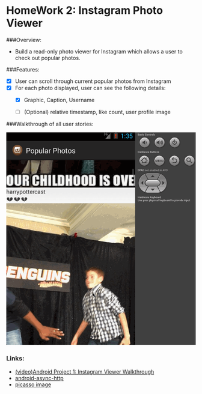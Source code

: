 # HomeWork 2: Instagram Photo Viewer

###Overview:

  * Build a read-only photo viewer for Instagram which allows a user to check out popular photos.


###Features:

  * [x] User can scroll through current popular photos from Instagram
  * [x] For each photo displayed, user can see the following details:
    * [x] Graphic, Caption, Username
    * [ ] (Optional) relative timestamp, like count, user profile image


###Walkthrough of all user stories:

![Video Walkthrough](02_instagram_photo_viewer.gif)


### Links:
  * [(video)Android Project 1: Instagram Viewer Walkthrough](http://vimeo.com/105515674)
  * [android-async-http](https://www.dropbox.com/s/zqggkqv60zggyrt/android-async-http-1.4.5.jar?dl=1)
  * [picasso image](https://www.dropbox.com/s/25py1bmjr45936v/picasso-2.3.4.jar?dl=1)
